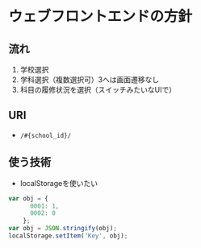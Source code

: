 # ウェブフロントエンドの方針

## 流れ

1. 学校選択
1. 学科選択（複数選択可）3へは画面遷移なし
1. 科目の履修状況を選択（スイッチみたいなUIで）

## URI

- `/#{school_id}/`

## 使う技術

- localStorageを使いたい

```js
var obj = {
      0001: 1,
      0002: 0
    };
var obj = JSON.stringify(obj);
localStorage.setItem('Key', obj);
```
